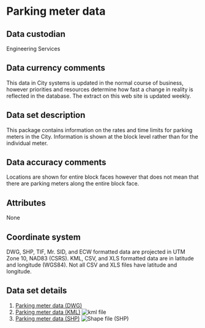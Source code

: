 # Parking meter  data 
## Data custodian
Engineering Services

## Data currency comments
This data in City systems is updated in the normal course of business, however
priorities and resources determine how fast a change in reality is reflected
in the database. The extract on this web site is updated weekly.

##  Data set description
This package contains information on the rates and time limits for parking
meters in the City. Information is shown at the block level rather than for
the individual meter.

## Data accuracy comments
Locations are shown for entire block faces however that does not mean that
there are parking meters along the entire block face.

## Attributes
None

## Coordinate system
DWG, SHP, TIF, Mr. SID, and ECW formatted data are projected in UTM Zone 10,
NAD83 (CSRS). KML, CSV, and XLS formatted data are in latitude and longitude
(WGS84). Not all CSV and XLS files have latitude and longitude.

## Data set details
  1. [Parking meter data (DWG)](ftp://webftp.vancouver.ca/OpenData/dwg/parking_meter_rates_and_time_limits.dwg)
  2. [Parking meter data (KML)](../download/kml/parking_meter_rates_and_time_limits.kmz) ![kml file](../images/Icon_kml.gif)
  3. [Parking meter data (SHP)](ftp://webftp.vancouver.ca/OpenData/shape/parking_meter_rates_and_time_limits_shp.zip) ![Shape file \(SHP\)](../images/icon_shape.jpg)

